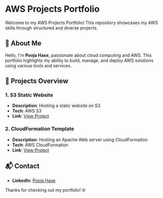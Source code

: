 # AWS Projects Portfolio

Welcome to my AWS Projects Portfolio! This repository showcases my AWS skills through structured and diverse projects.

## 🚀 About Me
Hello, I'm **Pooja Hase**, passionate about cloud computing and AWS. This portfolio highlights my ability to build, manage, and deploy AWS solutions using various tools and services.

## 📁 Projects Overview

### 1. S3 Static Website
- **Description**: Hosting a static website on S3  
- **Tech**: AWS S3  
- **Link**: [View Project](https://github.com/pooja-hase/aws-s3-static-website) 

### 2. CloudFormation Template
- **Description**: Hosting an Apache Web server using CloudFormation  
- **Tech**: AWS CloudFormation  
- **Link**: [View Project](https://github.com/POOJAH1401/AWS-Projects/tree/main/aws-cloudformation-webserver)

## 📬 Contact
- **LinkedIn**: [Pooja Hase]([https://www.linkedin.com/in/pooja-hase-46a820248])

Thanks for checking out my portfolio! 🌐


